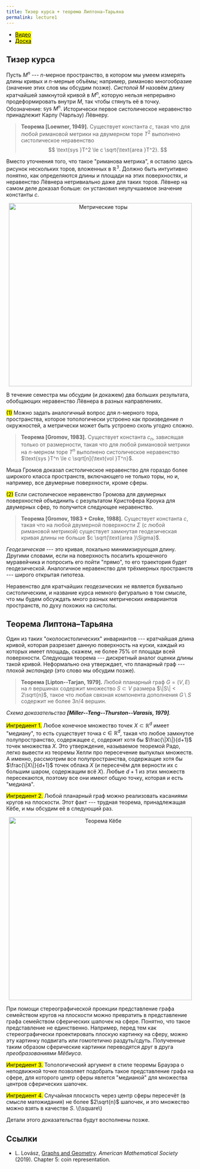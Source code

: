 ```yaml
---
title: Тизер курса + теорема Липтона–Тарьяна
permalink: lecture1
---
```


+ [<mark>Видео</mark>](https://drive.google.com/file/d/1RXC171bbQnui_-lpQU6ZCwRgLc0E3Bqb/view?usp=sharing)
+ [<mark>Доска</mark>]({{site.baseurl}}/whiteboard/lec1.pdf)


## Тизер курса

Пусть $M^n$ --- $n$-мерное пространство, в котором мы умеем измерять длины кривых и $n$-мерные объёмы; например, риманово многообразие (значение этих слов мы обсудим позже). _Систолой_ $M$ назовём длину кратчайшей замкнутой кривой в $M^n$, которую нельзя непрерывно продеформировать внутри $M$, так чтобы стянуть её в точку. Обозначение: $\text{sys }M^n.$ Исторически первое систолическое неравенство принадлежит Карлу (Чарльзу) Лёвнеру.

> **Теорема [Loewner, 1949].** Существует константа $c$, такая что для любой римановой метрики на двумерном торе $T^2$ выполнено систолическое неравенство $$
\text{sys }T^2 \le с \sqrt{\text{area }T^2}. 
$$

Вместо уточнения того, что такое "риманова метрика", я оставлю здесь рисунок нескольких торов, вложенных в $\mathbb{R^3}$. Должно быть интуитивно понятно, как определяются длины и площади на этих поверхностях, и неравенство Лёвнера нетривиально даже для таких торов. Лёвнер на самом деле доказал больше: он установил неулучшаемое значение константы $c$. 

<p align="center">
<img src="{{site.baseurl}}/images/lec1tor.png" alt="Метрические торы" title="Рисунок: H. Parlier" width="490">
</p>

В течение семестра мы обсудим (и докажем) два больших результата, обобщающих неравенство Лёвнера в разных направлениях. 

<mark>(1)</mark> Можно задать аналогичный вопрос для $n$-мерного тора, пространства, которое топологически устроено как произведение $n$ окружностей, а метрически может быть устроено сколь угодно сложно.
> **Теорема [Gromov, 1983].** Существует константа $c_n$, зависящая только от размерности, такая что для любой римановой метрики на $n$-мерном торе $T^n$ выполнено систолическое неравенство $\text{sys }T^n \le с \sqrt[n]{\text{vol }T^n}$. 

Миша Громов доказал систолическое неравенство для гораздо более широкого класса пространств, включающего не только торы, но и, например, все двумерные поверхности, кроме сферы.

<mark>(2)</mark> Если систолическое неравенство Громова для двумерных поверхностей объединить с результатом Кристофера Кроука для двумерных сфер, то получится следующее неравенство.
> **Теорема [Gromov, 1983 + Croke, 1988].** Существует константа $c$, такая что на любой двумерной поверхности $\Sigma$ (с любой римановой метрикой) существует замкнутая геодезическая кривая длины не больше $с \sqrt{\text{area }\Sigma}$. 

_Геодезическая_ --- это кривая, локально минимизирующая длину. Другими словами, если на поверхность посалить крошечного муравейчика и попросить его пойти "прямо", то его траектория будет геодезической. Аналогичное неравенство для трёхмерных пространств --- широго открытая гипотеза.

Неравенство для кратчайших геодезических не является буквально систолическим, и название курса немного фигурально в том смысле, что мы будем обсуждать много разных метрических инвариантов пространств, по духу похожих на систолы.

## Теорема Липтона–Тарьяна

Один из таких "околосистолических" инвариантов --- кратчайшая длина кривой, которая разрезает данную поверхность на куски, каждый из которых имеет площадь, скажем, не более 75% от площади всей поверхности. Следующая теорема --- дискретный аналог оценки длины такой кривой. Неформально она утверждает, что планарный граф --- плохой _экспандер_ (это слово мы обсудим позже).

> **Теорема [Lipton--Tarjan, 1979].** Любой планарный граф $G = (V,E)$ на $n$ вершинах содержит множество $S \subset V$ размера $\|S\| < 2\sqrt{n}$, такое что любая связная компонента дополнения $G \setminus S$ содержит не более $3n/4$ вершин. 


_Схема доказательства **[Miller--Teng--Thurston--Varasis, 1979]**._

<mark>Ингредиент 1.</mark> Любое конечное множество точек $X \subset \mathbb{R}^d$ имеет "медиану", то есть существует точка $c \in \mathbb{R}^d$, такая что любое замкнутое полупространство, содержащее $c$, содержит хотя бы $\frac{\|X\|}{d+1}$ точек множества $X$. Это утверждение, называемое теоремой Радо, легко вывести из теоремы Хелли про пересечение выпуклых множеств. А именно, рассмотрим все полупространства, содержащие хотя бы $\frac{\|X\|}{d+1}$ точек облака $X$ (и пересечём для верности их с большим шаром, содержащим всё $X$). Любые $d+1$ из этих множеств пересекаются, поэтому все они имеют общую точку, которая и есть "медиана". 

<mark>Ингредиент 2.</mark> Любой планарный граф можно реализовать касаниями кругов на плоскости. Этот факт --- трудная теорема, принадлежащая Кёбе, и мы обсудим её в следующий раз.

<p align="center">
<img src="{{site.baseurl}}/images/lec1koe.png" alt="Теорема Кёбе" title="Рисунок: S. Har-Peled" width="490">
</p>

При помощи стереографической проекции представление графа семейством кругов на плоскости можно превратить в представление графа семейством сферических шапочек на сфере. Понятно, что такое представление не единственно. Например, перед тем как стереографически проектировать плоскую картинку на сферу, можно эту картинку подвигать или гомотетично раздуть/сдуть. Полученные таким образом сферические картинки переводятся друг в друга _преобразованиями Мёбиуса_.

<mark>Ингредиент 3.</mark> Топологический аргумент в стиле теоремы Брауэра о неподвижной точке позволяет подобрать такое представление графа на сфере, для которого центр сферы явлется "медианой" для множества центров сферических шапочек.

<mark>Ингредиент 4.</mark> Случайная плоскость через центр сферы пересечёт (в смысле матожидания) не более $2\sqrt{n}$ шапочек, и это множество можно взять в качестве $S$. 
\\(\square\\)

Детали этого доказательства будут восполнены позже.

## Cсылки
+ L. Lovász, [Graphs and Geometry](http://web.cs.elte.hu/~lovasz/bookxx/geomgraphbook/geombook2019.01.11.pdf). _American Mathematical Society_ (2019). Chapter 5:  coin representation.